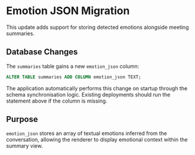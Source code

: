 # Emotion JSON Migration

This update adds support for storing detected emotions alongside meeting summaries.

## Database Changes

The `summaries` table gains a new `emotion_json` column:

```sql
ALTER TABLE summaries ADD COLUMN emotion_json TEXT;
```

The application automatically performs this change on startup through the schema
synchronisation logic. Existing deployments should run the statement above if the
column is missing.

## Purpose

`emotion_json` stores an array of textual emotions inferred from the
conversation, allowing the renderer to display emotional context within the
summary view.

